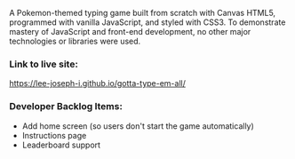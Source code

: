 A Pokemon-themed typing game built from scratch with Canvas HTML5, programmed with vanilla JavaScript, and styled with CSS3. To demonstrate mastery of JavaScript and front-end development, no other major technologies or libraries were used.

### Link to live site: 

  https://lee-joseph-i.github.io/gotta-type-em-all/


### Developer Backlog Items:

  - Add home screen (so users don't start the game automatically)
  - Instructions page
  - Leaderboard support